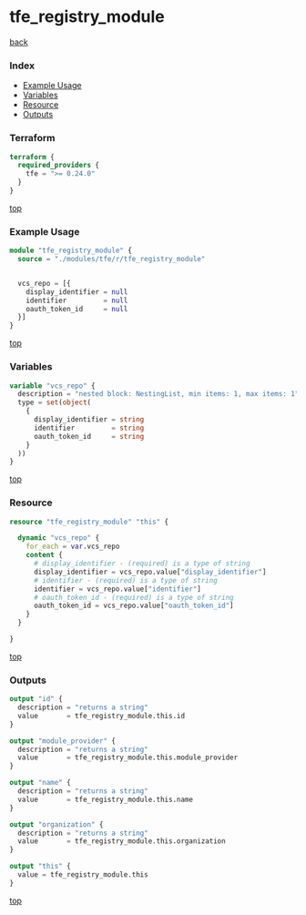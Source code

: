 # tfe_registry_module

[back](../tfe.md)

### Index

- [Example Usage](#example-usage)
- [Variables](#variables)
- [Resource](#resource)
- [Outputs](#outputs)

### Terraform

```terraform
terraform {
  required_providers {
    tfe = ">= 0.24.0"
  }
}
```

[top](#index)

### Example Usage

```terraform
module "tfe_registry_module" {
  source = "./modules/tfe/r/tfe_registry_module"


  vcs_repo = [{
    display_identifier = null
    identifier         = null
    oauth_token_id     = null
  }]
}
```

[top](#index)

### Variables

```terraform
variable "vcs_repo" {
  description = "nested block: NestingList, min items: 1, max items: 1"
  type = set(object(
    {
      display_identifier = string
      identifier         = string
      oauth_token_id     = string
    }
  ))
}
```

[top](#index)

### Resource

```terraform
resource "tfe_registry_module" "this" {

  dynamic "vcs_repo" {
    for_each = var.vcs_repo
    content {
      # display_identifier - (required) is a type of string
      display_identifier = vcs_repo.value["display_identifier"]
      # identifier - (required) is a type of string
      identifier = vcs_repo.value["identifier"]
      # oauth_token_id - (required) is a type of string
      oauth_token_id = vcs_repo.value["oauth_token_id"]
    }
  }

}
```

[top](#index)

### Outputs

```terraform
output "id" {
  description = "returns a string"
  value       = tfe_registry_module.this.id
}

output "module_provider" {
  description = "returns a string"
  value       = tfe_registry_module.this.module_provider
}

output "name" {
  description = "returns a string"
  value       = tfe_registry_module.this.name
}

output "organization" {
  description = "returns a string"
  value       = tfe_registry_module.this.organization
}

output "this" {
  value = tfe_registry_module.this
}
```

[top](#index)